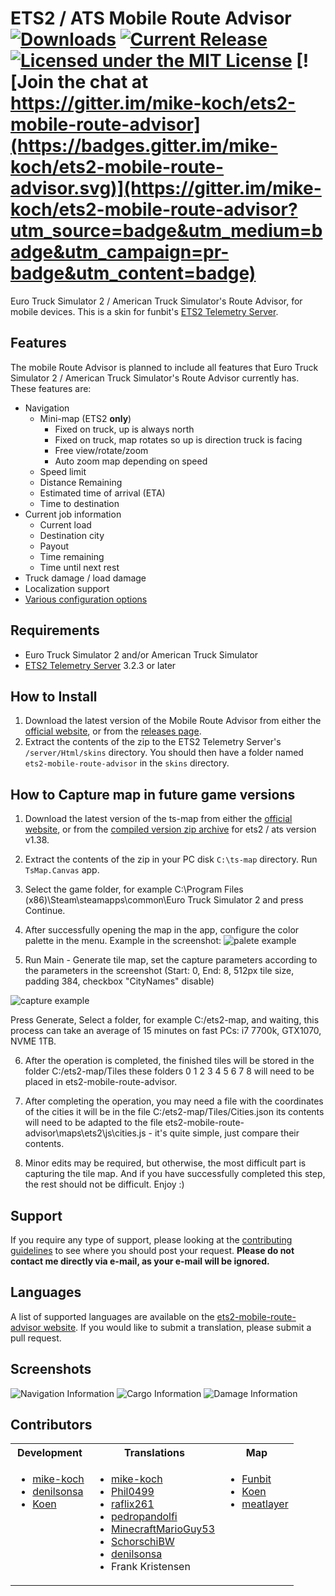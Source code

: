 # ETS2 / ATS Mobile Route Advisor [![Downloads](https://img.shields.io/github/downloads/mike-koch/ets2-mobile-route-advisor/total.svg)](https://github.com/mike-koch/ets2-mobile-route-advisor/releases) [![Current Release](https://img.shields.io/github/release/mike-koch/ets2-mobile-route-advisor.svg)](https://github.com/mike-koch/ets2-mobile-route-advisor/releases) [![Licensed under the MIT License](https://img.shields.io/badge/license-MIT-blue.svg)](https://github.com/mike-koch/ets2-mobile-route-advisor/blob/master/LICENSE) [![Join the chat at https://gitter.im/mike-koch/ets2-mobile-route-advisor](https://badges.gitter.im/mike-koch/ets2-mobile-route-advisor.svg)](https://gitter.im/mike-koch/ets2-mobile-route-advisor?utm_source=badge&utm_medium=badge&utm_campaign=pr-badge&utm_content=badge)
Euro Truck Simulator 2 / American Truck Simulator's Route Advisor, for mobile devices. This is a skin for funbit's [ETS2 Telemetry Server](https://github.com/Funbit/ets2-telemetry-server).

## Features
The mobile Route Advisor is planned to include all features that Euro Truck Simulator 2 / American Truck Simulator's Route Advisor currently has. These features are:

- Navigation
    - Mini-map (ETS2 **only**)
        - Fixed on truck, up is always north
        - Fixed on truck, map rotates so up is direction truck is facing
        - Free view/rotate/zoom
		- Auto zoom map depending on speed
    - Speed limit
    - Distance Remaining
    - Estimated time of arrival (ETA)
    - Time to destination
- Current job information
    - Current load
    - Destination city
    - Payout
    - Time remaining
    - Time until next rest
- Truck damage / load damage
- Localization support
- [Various configuration options](https://github.com/mike-koch/ets2-mobile-route-advisor/wiki/config.json-Parameters)

## Requirements
- Euro Truck Simulator 2 and/or American Truck Simulator
- [ETS2 Telemetry Server](https://github.com/Funbit/ets2-telemetry-server) 3.2.3 or later

## How to Install
1. Download the latest version of the Mobile Route Advisor from either the [official website](http://www.mikekoch.me/ets2-mobile-route-advisor), or from the [releases page](https://www.github.com/mike-koch/ets2-mobile-route-advisor/releases).
2. Extract the contents of the zip to the ETS2 Telemetry Server's `/server/Html/skins` directory. You should then have a folder named `ets2-mobile-route-advisor` in the `skins` directory.


## How to Capture map in future game versions
1. Download the latest version of the ts-map from either the [official website](https://github.com/dariowouters/ts-map), or from the [compiled version zip archive](https://meatlayer.github.io/ets2-mobile-route-advisor/ts-map_v138_compiled.zip) for ets2 / ats version v1.38.
2. Extract the contents of the zip in your PC disk `C:\ts-map` directory. Run `TsMap.Canvas` app.
3. Select the game folder, for example C:\Program Files (x86)\Steam\steamapps\common\Euro Truck Simulator 2 and press Continue.
4. After successfully opening the map in the app, configure the color palette in the menu. Example in the screenshot:
![palete example](screenshots/example1-setting.png)

5. Run Main - Generate tile map, set the capture parameters according to the parameters in the screenshot (Start: 0, End: 8, 512px tile size, padding 384, checkbox "CityNames" disable)

![capture example](screenshots/example2-capture.png)

Press Generate, Select a folder, for example C:/ets2-map, and waiting, this process can take an average of 15 minutes on fast PCs: i7 7700k, GTX1070, NVME 1TB.

6. After the operation is completed, the finished tiles will be stored in the folder C:/ets2-map/Tiles these folders 0 1 2 3 4 5 6 7 8 will need to be placed in ets2-mobile-route-advisor.

7. After completing the operation, you may need a file with the coordinates of the cities it will be in the file C:/ets2-map/Tiles/Cities.json its contents will need to be adapted to the file ets2-mobile-route-advisor\maps\ets2\js\cities.js - it's quite simple, just compare their contents.

8. Minor edits may be required, but otherwise, the most difficult part is capturing the tile map. And if you have successfully completed this step, the rest should not be difficult. Enjoy :)

## Support
If you require any type of support, please looking at the [contributing guidelines](https://github.com/mike-koch/ets2-mobile-route-advisor/blob/master/CONTRIBUTING.md) to see where you should post your request. **Please do not contact me directly via e-mail, as your e-mail will be ignored.**

## Languages
A list of supported languages are available on the [ets2-mobile-route-advisor website](http://mikekoch.me/ets2-mobile-route-advisor). If you would like to submit a translation, please submit a pull request.

## Screenshots
![Navigation Information](screenshots/nav.png)
![Cargo Information](screenshots/cargo.PNG)
![Damage Information](screenshots/damage.PNG)

## Contributors
<table>
    <tr>
        <th>Development</th>
        <th>Translations</th>
        <th>Map</th>
    </tr>
    <tr>
        <td valign="top">
            <ul>
                <li><a href="https://github.com/mike-koch">mike-koch</a></li>
                <li><a href="https://github.com/denilsonsa">denilsonsa</a></li>
                <li><a href="https://github.com/Koenvh1">Koen</a></li>
            </ul>
        </td>
        <td valign="top">
            <ul>
                <li><a href="https://github.com/mike-koch">mike-koch</a></li>
                <li><a href="https://github.com/Phil0499">Phil0499</a></li>
                <li><a href="https://github.com/raflix261">raflix261</a></li>
                <li><a href="https://github.com/pedropandolfi">pedropandolfi</a></li>
                <li><a href="http://forum.scssoft.com/memberlist.php?mode=viewprofile&u=127033">MinecraftMarioGuy53</a></li>
                <li><a href="http://forum.scssoft.com/memberlist.php?mode=viewprofile&u=3710">SchorschiBW</a></li>
                <li><a href="https://github.com/denilsonsa">denilsonsa</a></li>
                <li>Frank Kristensen</li>
            </ul>
        </td>
        <td valign="top">
            <ul>
                <li><a href="https://github.com/Funbit">Funbit</a></li>
                <li><a href="https://github.com/Koenvh1">Koen</a></li>
				<li><a href="https://github.com/meatlayer">meatlayer</a></li>
            </ul>
        </td>
    </tr>
</table>
